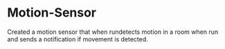 # Motion-Sensor
Created a motion sensor that when rundetects motion in a room when run and sends a notification if movement is detected.
